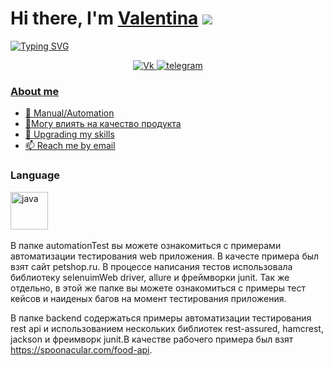 # Hi there, I'm [Valentina]() ![](https://github.com/blackcater/blackcater/raw/main/images/Hi.gif) 
[![Typing SVG](https://readme-typing-svg.herokuapp.com?color=%2336BCF7&lines=QA+engeneer+from+Russia+🇷🇺)](https://git.io/typing-svg)

<div id="socials" align="center">
<a href="https://vk.com/valentinaplatonova">
		<img src="https://img.shields.io/badge/vk-blue?style=for-the-badge&logo=vk&logoColor=whit" alt="Vk"/>
<a href="https://t.me/v_platonova1">
		<img src="https://img.shields.io/badge/telegram-blue?style=for-the-badge&logo=telegram&logoColor=whit" alt="telegram"/>
</div>
	

### About me
- 🌱 Manual/Automation 
- 📝Могу влиять на качество продукта
- 📄 Upgrading my skills
- 📫 Reach me by [email](mailto:vs_platonova@vk.com)
### Language
<img src="https://cdn.jsdelivr.net/gh/devicons/devicon/icons/java/java-plain-wordmark.svg" title="java" width="60" height="60"/>&nbsp;
	
	


В папке automationTest вы можете ознакомиться с примерами автоматизации тестирования web приложения. В качесте примера был взят сайт petshop.ru. В процессе написания тестов использовала библиотеку selenuimWeb driver, allure и фреймворки junit. 
Так же отдельно, в этой же папке вы можете ознакомиться с примеры тест кейсов и наиденых багов  на момент тестирования приложения.

В папке backend содержаться примеры автоматизации тестирования rest api и использованием нескольких  библиотек rest-assured, hamcrest, jackson и фреимворк
junit.В качестве рабочего примера был взят https://spoonacular.com/food-api.
